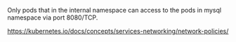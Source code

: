 Only pods that in the internal namespace can access to the pods in mysql namespace via port  8080/TCP.

https://kubernetes.io/docs/concepts/services-networking/network-policies/